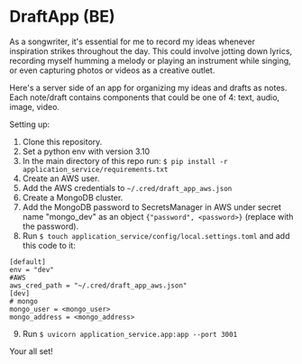 # DraftApp (BE)

As a songwriter, it's essential for me to record my ideas whenever inspiration strikes throughout the day. This could involve jotting down lyrics, recording myself humming a melody or playing an instrument while singing, or even capturing photos or videos as a creative outlet.

Here's a server side of an app for organizing my ideas and drafts as notes.
Each note/draft contains components that could be one of 4: text, audio, image, video.

Setting up:

1. Clone this repository.
2. Set a python env with version 3.10
3. In the main directory of this repo run: `$ pip install -r application_service/requirements.txt`
4. Create an AWS user.
5. Add the AWS credentials to `~/.cred/draft_app_aws.json`
6. Create a MongoDB cluster.
7. Add the MongoDB password to SecretsManager in AWS under secret name "mongo_dev" as an object `{"password", <password>}` (replace <password> with the password).
8. Run `$ touch application_service/config/local.settings.toml` and add this code to it:
  ```
[default]
env = "dev"
#AWS
aws_cred_path = "~/.cred/draft_app_aws.json"
[dev]
# mongo
mongo_user = <mongo_user>
mongo_address = <mongo_address>
  ```
9. Run `$ uvicorn application_service.app:app --port 3001`
  
Your all set!
